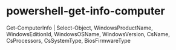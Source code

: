# powershell-get-info-computer

Get-ComputerInfo | Select-Object, WindowsProductName, WindowsEditionId, WindowsOSName, WindowsVersion, CsName, CsProcessors, CsSystemType, BiosFirmwareType
